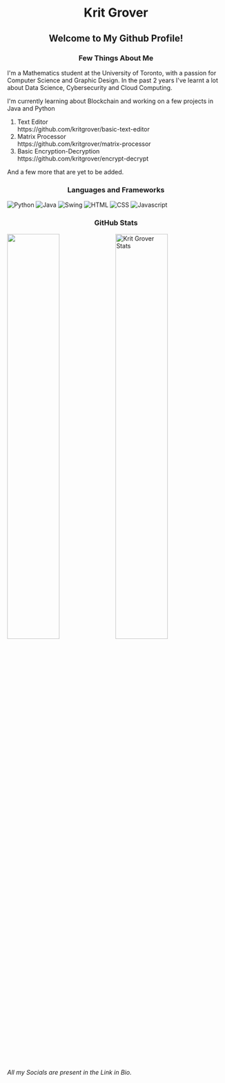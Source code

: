 <h1 align = "center">Krit Grover</h1>

<h2 align="center">Welcome to My Github Profile!</h2>

<h3 align="center"> <b> Few Things About Me </b> </h3>
<p>I'm a Mathematics student at the University of Toronto, with a passion for Computer Science and Graphic Design. In the past 2 years I've learnt a lot about Data Science, Cybersecurity and Cloud Computing.</p>

<p>I'm currently learning about Blockchain and working on a few projects in Java and Python</p>
<ol>
  <li>Text Editor</li>
  https://github.com/kritgrover/basic-text-editor
  <li>Matrix Processor</li>
  https://github.com/kritgrover/matrix-processor
  <li>Basic Encryption-Decryption</li>
  https://github.com/kritgrover/encrypt-decrypt
</ol>
<p>And a few more that are yet to be added.</p>

<h3 align="center"> <b> Languages and Frameworks</b> </h3>

![Python](https://img.shields.io/badge/python%20-%231572B6.svg?&style=for-the-badge&logo=python&logoColor=white)
![Java](https://img.shields.io/badge/java%20-%231572B6.svg?&style=for-the-badge&logo=java&logoColor=white)
![Swing](https://img.shields.io/badge/swing%20-%231572B6.svg?&style=for-the-badge&logo=swing&logoColor=white)
![HTML](https://img.shields.io/badge/html%20-%231572B6.svg?&style=for-the-badge&logo=html5&logoColor=white)
![CSS](https://img.shields.io/badge/css%20-%231572B6.svg?&style=for-the-badge&logo=css3&logoColor=white)
![Javascript](https://img.shields.io/badge/javascript%20-%231572B6.svg?&style=for-the-badge&logo=javascript&logoColor=white)


<h3 align="center"> <b> GitHub Stats </b> </h3>
<p> 
<img width = "49%" src = "https://github-readme-streak-stats.herokuapp.com/?user=kritgrover&theme=algolia"/>
<img width = "49%" src="https://github-readme-stats.vercel.app/api?username=kritgrover&count_private=true&show_icons=true&include_all_commits=false&theme=algolia" alt="Krit Grover Stats" />
</p>

###### All my Socials are present in the Link in Bio.

